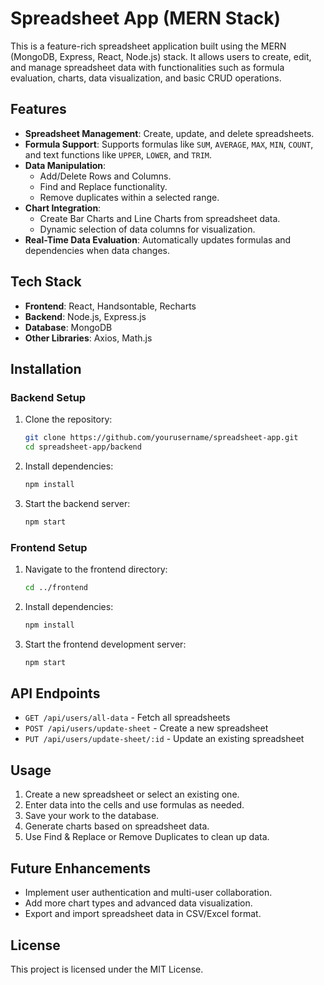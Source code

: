 

# Spreadsheet App (MERN Stack)

This is a feature-rich spreadsheet application built using the MERN (MongoDB, Express, React, Node.js) stack. It allows users to create, edit, and manage spreadsheet data with functionalities such as formula evaluation, charts, data visualization, and basic CRUD operations.

## Features

- **Spreadsheet Management**: Create, update, and delete spreadsheets.
- **Formula Support**: Supports formulas like `SUM`, `AVERAGE`, `MAX`, `MIN`, `COUNT`, and text functions like `UPPER`, `LOWER`, and `TRIM`.
- **Data Manipulation**:
  - Add/Delete Rows and Columns.
  - Find and Replace functionality.
  - Remove duplicates within a selected range.
- **Chart Integration**:
  - Create Bar Charts and Line Charts from spreadsheet data.
  - Dynamic selection of data columns for visualization.
- **Real-Time Data Evaluation**: Automatically updates formulas and dependencies when data changes.

## Tech Stack

- **Frontend**: React, Handsontable, Recharts
- **Backend**: Node.js, Express.js
- **Database**: MongoDB
- **Other Libraries**: Axios, Math.js

## Installation

### Backend Setup

1. Clone the repository:
   ```bash
   git clone https://github.com/yourusername/spreadsheet-app.git
   cd spreadsheet-app/backend
   ```
2. Install dependencies:
   ```bash
   npm install
   ```
3. Start the backend server:
   ```bash
   npm start
   ```

### Frontend Setup

1. Navigate to the frontend directory:
   ```bash
   cd ../frontend
   ```
2. Install dependencies:
   ```bash
   npm install
   ```
3. Start the frontend development server:
   ```bash
   npm start
   ```

## API Endpoints

- `GET /api/users/all-data` - Fetch all spreadsheets
- `POST /api/users/update-sheet` - Create a new spreadsheet
- `PUT /api/users/update-sheet/:id` - Update an existing spreadsheet

## Usage

1. Create a new spreadsheet or select an existing one.
2. Enter data into the cells and use formulas as needed.
3. Save your work to the database.
4. Generate charts based on spreadsheet data.
5. Use Find & Replace or Remove Duplicates to clean up data.

## Future Enhancements

- Implement user authentication and multi-user collaboration.
- Add more chart types and advanced data visualization.
- Export and import spreadsheet data in CSV/Excel format.

## License

This project is licensed under the MIT License.


